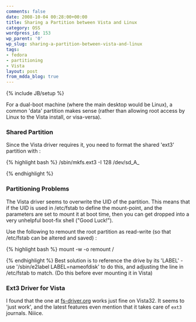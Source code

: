 ```yaml
---
comments: false
date: 2008-10-04 00:28:00+00:00
title: Sharing a Partition between Vista and Linux
category: OSS
wordpress_id: 153
wp_parent: '0'
wp_slug: sharing-a-partition-between-vista-and-linux
tags:
- fedora
- partitioning
- Vista
layout: post
from_mdda_blog: true
---
```

{% include JB/setup %}


  
For a dual-boot machine (where the main desktop would be Linux), a common 'data' partition makes sense (rather than allowing root access by Linux to the Vista install, or visa-versa).  


  
  


### Shared Partition

  
Since the Vista driver requires it, you need to format the shared 'ext3' partition with :   

{% highlight bash %}
/sbin/mkfs.ext3 -I 128 /dev/sd_A_  

{% endhighlight %}
### Partitioning Problems

  
The Vista driver seems to overwrite the UID of the partition.  This means that if the UID is used in /etc/fstab to define the mount-point, and the parameters are set to mount it at boot time, then you can get dropped into a very unhelpful boot-fix shell ("Good Luck!").  
  
Use the following to remount the root partition as read-write (so that /etc/fstab can be altered and saved) :   
  

{% highlight bash %}
mount -w -o remount /  

{% endhighlight %}
Best solution is to reference the drive by its 'LABEL' - use '/sbin/e2label LABEL=nameofdisk' to do this, and adjusting the line in /etc/fstab to match. (Do this before ever mounting it in Vista)  
  


### Ext3 Driver for Vista

  
I found that the one at [fs-driver.org](fs-driver.org) works just fine on Vista32.  It seems to 'just work', and the latest features even mention that it takes care of `ext3` journals.  Niiice.
